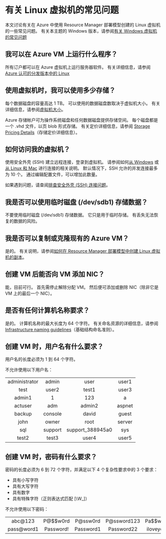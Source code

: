 <properties
    pageTitle="有关 Azure 中 Linux VM 的常见问题 | Azure"
    description="回答了通过 Resource Manager 模型创建的 Linux 虚拟机的一些常见问题。"
    services="virtual-machines-linux"
    documentationcenter=""
    author="cynthn"
    manager="timlt"
    editor=""
    tags="azure-resource-management"
    translationtype="Human Translation" />
<tags
    ms.assetid="3648e09c-1115-4818-93c6-688d7a54a353"
    ms.service="virtual-machines-linux"
    ms.workload="infrastructure-services"
    ms.tgt_pltfrm="vm-linux"
    ms.devlang="na"
    ms.topic="article"
    ms.date="08/16/2016"
    wacn.date="04/24/2017"
    ms.author="cynthn"
    ms.sourcegitcommit="a114d832e9c5320e9a109c9020fcaa2f2fdd43a9"
    ms.openlocfilehash="6785ae9a0898b990f17d6d8406c01887af19cae1"
    ms.lasthandoff="04/14/2017" />

# <a name="frequently-asked-question-about-linux-virtual-machines"></a>有关 Linux 虚拟机的常见问题
本文讨论有关在 Azure 中使用 Resource Manager 部署模型创建的 Linux 虚拟机的一些常见问题。 有关本主题的 Windows 版本，请参阅[有关 Windows 虚拟机的常见问题](/documentation/articles/virtual-machines-windows-faq/)

## <a name="what-can-i-run-on-an-azure-vm"></a>我可以在 Azure VM 上运行什么程序？
所有订户都可以在 Azure 虚拟机上运行服务器软件。 有关详细信息，请参阅 [Azure 认可的分发版本中的 Linux](/documentation/articles/virtual-machines-linux-endorsed-distros/)

## <a name="how-much-storage-can-i-use-with-a-virtual-machine"></a>使用虚拟机时，我可以使用多少存储？
每个数据磁盘的容量高达 1 TB。 可以使用的数据磁盘数取决于虚拟机大小。 有关详细信息，请参阅[虚拟机大小](/documentation/articles/virtual-machines-linux-sizes/)。

Azure 存储帐户可为操作系统磁盘和任何数据磁盘提供存储空间。 每个磁盘都是一个 .vhd 文件，以页 blob 形式存储。 有关定价详细信息，请参阅 [Storage Pricing Details](/pricing/details/storage/)（存储定价详细信息）。

## <a name="how-can-i-access-my-virtual-machine"></a>如何访问我的虚拟机？
使用安全外壳 (SSH) 建立远程连接，登录到虚拟机。 请参阅如何[从 Windows](/documentation/articles/virtual-machines-linux-ssh-from-windows/) 或[从 Linux 和 Mac](/documentation/articles/virtual-machines-linux-mac-create-ssh-keys/) 进行连接的相关说明。 默认情况下，SSH 允许的并发连接最多为 10 个。 通过编辑配置文件，可以增加此数量。

如果遇到问题，请查阅[排查安全外壳 (SSH) 连接问题](/documentation/articles/virtual-machines-linux-troubleshoot-ssh-connection/)。

## <a name="can-i-use-the-temporary-disk-devsdb1-to-store-data"></a>我是否可以使用临时磁盘 (/dev/sdb1) 存储数据？
不要使用临时磁盘 (/dev/sdb1) 存储数据。 它只是用于临时存储。 有丢失无法恢复的数据的风险。

## <a name="can-i-copy-or-clone-an-existing-azure-vm"></a>我是否可以复制或克隆现有的 Azure VM？
是的。 有关说明，请参阅[如何在 Resource Manager 部署模型中创建 Linux 虚拟机的副本](/documentation/articles/virtual-machines-linux-copy-vm/)。

## <a name="can-i-add-a-nic-to-my-vm-after-its-created"></a>创建 VM 后能否向 VM 添加 NIC？
能，目前可行。 首先需停止解除分配 VM。 然后便可添加或删除 NIC（除非它是 VM 上的最后一个 NIC）。 

## <a name="are-there-any-computer-name-requirements"></a>是否有任何计算机名称要求？
是的。 计算机名称的最大长度为 64 个字符。 有关命名资源的详细信息，请参阅 [Infrastructure naming guidelines](/documentation/articles/virtual-machines-linux-infrastructure-naming-guidelines/)（基础结构命名准则）。

## <a name="what-are-the-username-requirements-when-creating-a-vm"></a>创建 VM 时，用户名有什么要求？
用户名的长度必须为 1 到 64 个字符。

不允许使用以下用户名：

<table>
    <tr>
        <td style="text-align:center">administrator </td><td style="text-align:center"> admin </td><td style="text-align:center"> user </td><td style="text-align:center"> user1</td>
    </tr>
    <tr>
        <td style="text-align:center">test </td><td style="text-align:center"> user2 </td><td style="text-align:center"> test1 </td><td style="text-align:center"> user3</td>
    </tr>
    <tr>
        <td style="text-align:center">admin1 </td><td style="text-align:center"> 1 </td><td style="text-align:center"> 123 </td><td style="text-align:center"> a</td>
    </tr>
    <tr>
        <td style="text-align:center">actuser  </td><td style="text-align:center"> adm </td><td style="text-align:center"> admin2 </td><td style="text-align:center"> aspnet</td>
    </tr>
    <tr>
        <td style="text-align:center">backup </td><td style="text-align:center"> console </td><td style="text-align:center"> david </td><td style="text-align:center"> guest</td>
    </tr>
    <tr>
        <td style="text-align:center">john </td><td style="text-align:center"> owner </td><td style="text-align:center"> root </td><td style="text-align:center"> server</td>
    </tr>
    <tr>
        <td style="text-align:center">sql </td><td style="text-align:center"> support </td><td style="text-align:center"> support_388945a0 </td><td style="text-align:center"> sys</td>
    </tr>
    <tr>
        <td style="text-align:center">test2 </td><td style="text-align:center"> test3 </td><td style="text-align:center"> user4 </td><td style="text-align:center"> user5</td>
    </tr>
</table>

## <a name="what-are-the-password-requirements-when-creating-a-vm"></a>创建 VM 时，密码有什么要求？
密码的长度必须为 6 到 72 个字符，并满足以下 4 个复杂性要求中的 3 个要求：

* 具有小写字符
* 具有大写字符
* 具有数字
* 具有特殊字符（正则表达式匹配 [\W_]）

不允许使用以下密码：

<table>
    <tr>
        <td style="text-align:center">abc@123</td>
        <td style="text-align:center">P@$$w0rd</td>
        <td style="text-align:center">P@ssw0rd</td>
        <td style="text-align:center">P@ssword123</td>
        <td style="text-align:center">Pa$$word</td>
    </tr>
    <tr>
        <td style="text-align:center">pass@word1</td>
        <td style="text-align:center">Password!</td>
        <td style="text-align:center">Password1</td>
        <td style="text-align:center">Password22</td>
        <td style="text-align:center">iloveyou!</td>
    </tr>
</table>
<!--Update_Description: wording update-->